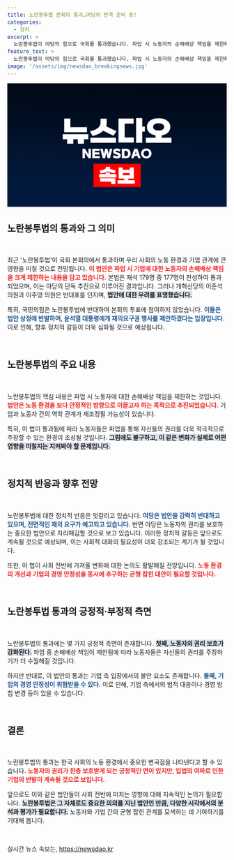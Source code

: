 ```yaml
---
title: 노란봉투법 본회의 통과…여당의 반격 준비 중!
categories:
  - 정치
excerpt: >
  노란봉투법이 야당의 힘으로 국회를 통과했습니다. 파업 시 노동자의 손해배상 책임을 제한하는 이 법안, 국민의힘의 반발 속에 윤 대통령의 거부권 행사 여부는? 더 자세한 소식은 기사에서 확인하세요!
feature_text: >
  노란봉투법이 야당의 힘으로 국회를 통과했습니다. 파업 시 노동자의 손해배상 책임을 제한하는 이 법안, 국민의힘의 반발 속에 윤 대통령의 거부권 행사 여부는? 더 자세한 소식은 기사에서 확인하세요!
image: '/assets/img/newsdao_breakingnews.jpg'
---
```


<p><img src="/assets/img/newsdao_breakingnews.jpg" alt="bookingtag 속보" /></p>

<h2 data-ke-size="size26">노란봉투법의 통과와 그 의미</h2>

<p data-ke-size="size16">&nbsp;</p>

<p>최근 '노란봉투법'이 국회 본회의에서 통과하며 우리 사회의 노동 환경과 기업 관계에 큰 영향을 미칠 것으로 전망됩니다. <b><span style="color: #ee2323;">이 법안은 파업 시 기업에 대한 노동자의 손해배상 책임을 크게 제한하는 내용을 담고 있습니다.</span></b> 본법은 재석 179명 중 177명이 찬성하여 통과되었으며, 이는 야당의 단독 추진으로 이루어진 결과입니다. 그러나 개혁신당의 이준석 의원과 이주영 의원은 반대표를 던지며, <b><span style="background-color: #21538527;">법안에 대한 우려를 표명했습니다.</span></b> </p>

<p>특히, 국민의힘은 노란봉투법에 반대하며 본회의 투표에 참여하지 않았습니다. <b><span style="color: #1a5490;">이들은 법안 상정에 반발하며, 윤석열 대통령에게 재의요구권 행사를 제안하겠다는 입장입니다.</span></b> 이로 인해, 향후 정치적 갈등이 더욱 심화될 것으로 예상됩니다.</p>

<p data-ke-size="size16">&nbsp;</p>

<h2 data-ke-size="size26">노란봉투법의 주요 내용</h2>

<p data-ke-size="size16">&nbsp;</p>

<p>노란봉투법의 핵심 내용은 파업 시 노동자에 대한 손해배상 책임을 제한하는 것입니다. <b><span style="color: #ee2323;">법안은 노동 환경을 보다 안정적인 방향으로 이끌고자 하는 목적으로 추진되었습니다.</span></b> 기업과 노동자 간의 역학 관계가 재조정될 가능성이 있습니다. </p>

<p>특히, 이 법이 통과됨에 따라 노동자들은 파업을 통해 자신들의 권리를 더욱 적극적으로 주장할 수 있는 환경이 조성될 것입니다. <b><span style="background-color: #21538527;">그럼에도 불구하고, 이 같은 변화가 실제로 어떤 영향을 미칠지는 지켜봐야 할 문제입니다.</span></b></p>

<p data-ke-size="size16">&nbsp;</p>

<h2 data-ke-size="size26">정치적 반응과 향후 전망</h2>

<p data-ke-size="size16">&nbsp;</p>

<p>노란봉투법에 대한 정치적 반응은 엇갈리고 있습니다. <b><span style="color: #1a5490;">여당은 법안을 강력히 반대하고 있으며, 전면적인 재의 요구가 예고되고 있습니다.</span></b> 반면 야당은 노동자의 권리를 보호하는 중요한 법안으로 자리매김할 것으로 보고 있습니다. 이러한 정치적 갈등은 앞으로도 계속될 것으로 예상되며, 이는 사회적 대화의 필요성이 더욱 강조되는 계기가 될 것입니다.</p>

<p>또한, 이 법이 사회 전반에 가져올 변화에 대한 논의도 활발해질 전망입니다. <b><span style="color: #ee2323;">노동 환경의 개선과 기업의 경영 안정성을 동시에 추구하는 균형 잡힌 대안이 필요할 것입니다.</span></b></p>

<p data-ke-size="size16">&nbsp;</p>

<h2 data-ke-size="size26">노란봉투법 통과의 긍정적·부정적 측면</h2>

<p data-ke-size="size16">&nbsp;</p>

<p>노란봉투법의 통과에는 몇 가지 긍정적 측면이 존재합니다. <b><span style="background-color: #21538527;">첫째, 노동자의 권리 보호가 강화된다.</span></b> 파업 중 손해배상 책임이 제한됨에 따라 노동자들은 자신들의 권리를 주장하기가 더 수월해질 것입니다. </p>

<p>하지만 반대로, 이 법안의 통과는 기업 측 입장에서의 불안 요소도 존재합니다. <b><span style="color: #1a5490;">둘째, 기업의 경영 안정성이 위협받을 수 있다.</span></b> 이로 인해, 기업 측에서의 법적 대응이나 경영 방침 변경 등이 있을 수 있습니다.</p>

<p data-ke-size="size16">&nbsp;</p>

<h2 data-ke-size="size26">결론</h2>

<p data-ke-size="size16">&nbsp;</p>

<p>노란봉투법의 통과는 한국 사회의 노동 환경에서 중요한 변곡점을 나타낸다고 할 수 있습니다. <b><span style="color: #ee2323;">노동자의 권리가 한층 보호받게 되는 긍정적인 면이 있지만, 입법의 여파로 인한 기업의 반발이 계속될 것으로 보입니다.</span></b></p>

<p>앞으로도 이와 같은 법안들이 사회 전반에 미치는 영향에 대해 지속적인 논의가 필요합니다. <b><span style="background-color: #21538527;">노란봉투법은 그 자체로도 중요한 의의를 지닌 법안인 만큼, 다양한 시각에서의 분석과 평가가 필요합니다.</span></b> 노동자와 기업 간의 균형 잡힌 관계를 모색하는 데 기여하기를 기대해 봅니다. </p>

<p data-ke-size="size16">&nbsp;</p>
실시간 뉴스 속보는, <a href="https://newsdao.kr" rel="dofollow">https://newsdao.kr</a>


